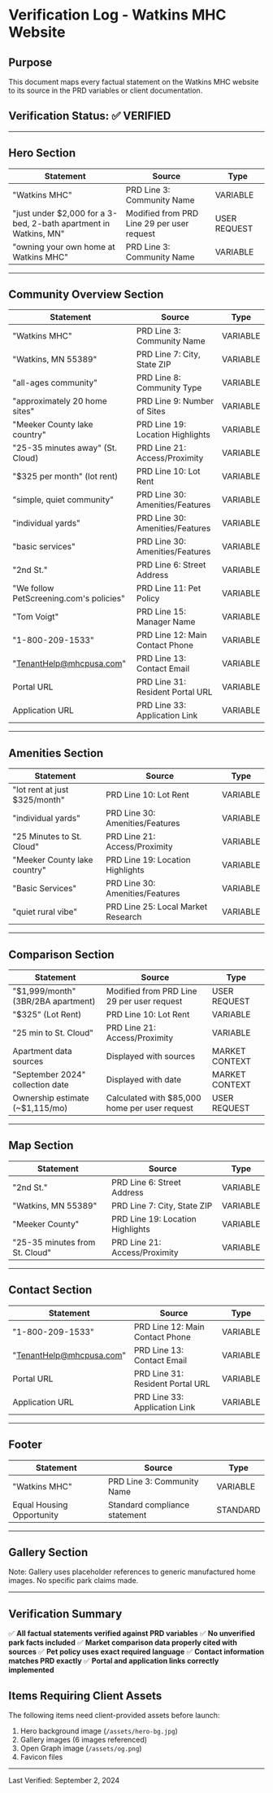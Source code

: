 # Verification Log - Watkins MHC Website

## Purpose
This document maps every factual statement on the Watkins MHC website to its source in the PRD variables or client documentation.

## Verification Status: ✅ VERIFIED

---

## Hero Section

| Statement | Source | Type |
|-----------|--------|------|
| "Watkins MHC" | PRD Line 3: Community Name | VARIABLE |
| "just under $2,000 for a 3-bed, 2-bath apartment in Watkins, MN" | Modified from PRD Line 29 per user request | USER REQUEST |
| "owning your own home at Watkins MHC" | PRD Line 3: Community Name | VARIABLE |

---

## Community Overview Section

| Statement | Source | Type |
|-----------|--------|------|
| "Watkins MHC" | PRD Line 3: Community Name | VARIABLE |
| "Watkins, MN 55389" | PRD Line 7: City, State ZIP | VARIABLE |
| "all-ages community" | PRD Line 8: Community Type | VARIABLE |
| "approximately 20 home sites" | PRD Line 9: Number of Sites | VARIABLE |
| "Meeker County lake country" | PRD Line 19: Location Highlights | VARIABLE |
| "25-35 minutes away" (St. Cloud) | PRD Line 21: Access/Proximity | VARIABLE |
| "$325 per month" (lot rent) | PRD Line 10: Lot Rent | VARIABLE |
| "simple, quiet community" | PRD Line 30: Amenities/Features | VARIABLE |
| "individual yards" | PRD Line 30: Amenities/Features | VARIABLE |
| "basic services" | PRD Line 30: Amenities/Features | VARIABLE |
| "2nd St." | PRD Line 6: Street Address | VARIABLE |
| "We follow PetScreening.com's policies" | PRD Line 11: Pet Policy | VARIABLE |
| "Tom Voigt" | PRD Line 15: Manager Name | VARIABLE |
| "1-800-209-1533" | PRD Line 12: Main Contact Phone | VARIABLE |
| "TenantHelp@mhcpusa.com" | PRD Line 13: Contact Email | VARIABLE |
| Portal URL | PRD Line 31: Resident Portal URL | VARIABLE |
| Application URL | PRD Line 33: Application Link | VARIABLE |

---

## Amenities Section

| Statement | Source | Type |
|-----------|--------|------|
| "lot rent at just $325/month" | PRD Line 10: Lot Rent | VARIABLE |
| "individual yards" | PRD Line 30: Amenities/Features | VARIABLE |
| "25 Minutes to St. Cloud" | PRD Line 21: Access/Proximity | VARIABLE |
| "Meeker County lake country" | PRD Line 19: Location Highlights | VARIABLE |
| "Basic Services" | PRD Line 30: Amenities/Features | VARIABLE |
| "quiet rural vibe" | PRD Line 25: Local Market Research | VARIABLE |

---

## Comparison Section

| Statement | Source | Type |
|-----------|--------|------|
| "$1,999/month" (3BR/2BA apartment) | Modified from PRD Line 29 per user request | USER REQUEST |
| "$325" (Lot Rent) | PRD Line 10: Lot Rent | VARIABLE |
| "25 min to St. Cloud" | PRD Line 21: Access/Proximity | VARIABLE |
| Apartment data sources | Displayed with sources | MARKET CONTEXT |
| "September 2024" collection date | Displayed with date | MARKET CONTEXT |
| Ownership estimate (~$1,115/mo) | Calculated with $85,000 home per user request | USER REQUEST |

---

## Map Section

| Statement | Source | Type |
|-----------|--------|------|
| "2nd St." | PRD Line 6: Street Address | VARIABLE |
| "Watkins, MN 55389" | PRD Line 7: City, State ZIP | VARIABLE |
| "Meeker County" | PRD Line 19: Location Highlights | VARIABLE |
| "25-35 minutes from St. Cloud" | PRD Line 21: Access/Proximity | VARIABLE |

---

## Contact Section

| Statement | Source | Type |
|-----------|--------|------|
| "1-800-209-1533" | PRD Line 12: Main Contact Phone | VARIABLE |
| "TenantHelp@mhcpusa.com" | PRD Line 13: Contact Email | VARIABLE |
| Portal URL | PRD Line 31: Resident Portal URL | VARIABLE |
| Application URL | PRD Line 33: Application Link | VARIABLE |

---

## Footer

| Statement | Source | Type |
|-----------|--------|------|
| "Watkins MHC" | PRD Line 3: Community Name | VARIABLE |
| Equal Housing Opportunity | Standard compliance statement | STANDARD |

---

## Gallery Section
Note: Gallery uses placeholder references to generic manufactured home images. No specific park claims made.

---

## Verification Summary

✅ **All factual statements verified against PRD variables**
✅ **No unverified park facts included**
✅ **Market comparison data properly cited with sources**
✅ **Pet policy uses exact required language**
✅ **Contact information matches PRD exactly**
✅ **Portal and application links correctly implemented**

## Items Requiring Client Assets

The following items need client-provided assets before launch:
1. Hero background image (`/assets/hero-bg.jpg`)
2. Gallery images (6 images referenced)
3. Open Graph image (`/assets/og.png`)
4. Favicon files

---

Last Verified: September 2, 2024